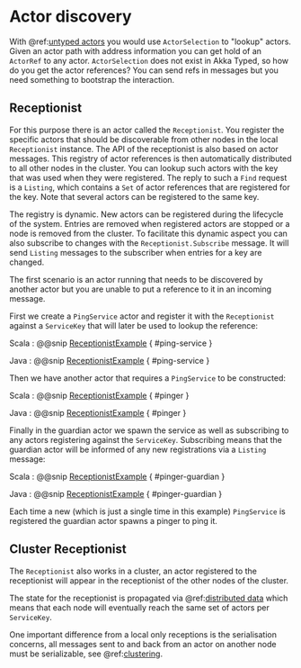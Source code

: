 # Actor discovery

With @ref:[untyped actors](general/addressing.md) you would use `ActorSelection` to "lookup" actors. Given an actor path with 
address information you can get hold of an `ActorRef` to any actor. `ActorSelection` does not exist in Akka Typed, 
so how do you get the actor references? You can send refs in messages but you need something to bootstrap the interaction.

## Receptionist

For this purpose there is an actor called the `Receptionist`. You register the specific actors that should be discoverable 
from other nodes in the local `Receptionist` instance. The API of the receptionist is also based on actor messages. 
This registry of actor references is then automatically distributed to all other nodes in the cluster. 
You can lookup such actors with the key that was used when they were registered. The reply to such a `Find` request is 
a `Listing`, which contains a `Set` of actor references that are registered for the key. Note that several actors can be 
registered to the same key.

The registry is dynamic. New actors can be registered during the lifecycle of the system. Entries are removed when 
registered actors are stopped or a node is removed from the cluster. To facilitate this dynamic aspect you can also subscribe 
to changes with the `Receptionist.Subscribe` message. It will send `Listing` messages to the subscriber when entries for a key are changed.

The first scenario is an actor running that needs to be discovered by another actor but you are unable
to put a reference to it in an incoming message.

First we create a `PingService` actor and register it with the `Receptionist` against a
`ServiceKey` that will later be used to lookup the reference:

Scala
:  @@snip [ReceptionistExample]($akka$/akka-cluster-typed/src/test/scala/docs/akka/cluster/typed/ReceptionistExampleSpec.scala) { #ping-service }

Java
:  @@snip [ReceptionistExample]($akka$/akka-cluster-typed/src/test/java/jdocs/akka/cluster/typed/ReceptionistExampleTest.java) { #ping-service }

Then we have another actor that requires a `PingService` to be constructed:

Scala
:  @@snip [ReceptionistExample]($akka$/akka-cluster-typed/src/test/scala/docs/akka/cluster/typed/ReceptionistExampleSpec.scala) { #pinger }

Java
:  @@snip [ReceptionistExample]($akka$/akka-cluster-typed/src/test/java/jdocs/akka/cluster/typed/ReceptionistExampleTest.java) { #pinger }

Finally in the guardian actor we spawn the service as well as subscribing to any actors registering
against the `ServiceKey`. Subscribing means that the guardian actor will be informed of any
new registrations via a `Listing` message:

Scala
:  @@snip [ReceptionistExample]($akka$/akka-cluster-typed/src/test/scala/docs/akka/cluster/typed/ReceptionistExampleSpec.scala) { #pinger-guardian }

Java
:  @@snip [ReceptionistExample]($akka$/akka-cluster-typed/src/test/java/jdocs/akka/cluster/typed/ReceptionistExampleTest.java) { #pinger-guardian }

Each time a new (which is just a single time in this example) `PingService` is registered the 
guardian actor spawns a pinger to ping it.

## Cluster Receptionist

The `Receptionist` also works in a cluster, an actor registered to the receptionist will appear in the receptionist of the other nodes of the cluster.

The state for the receptionist is propagated via @ref:[distributed data](distributed-data.md) which means that each node will eventually reach the same set of actors per `ServiceKey`.

One important difference from a local only receptions is the serialisation concerns, all messages sent to and back from an actor on another node must be serializable, see @ref:[clustering](cluster-typed.md#serialization).
